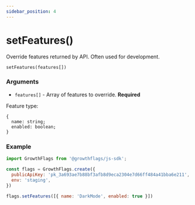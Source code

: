 ```yaml
---
sidebar_position: 4
---
```


# setFeatures()

Override features returned by API. Often used for development.

```
setFeatures(features[])
```

### Arguments

- `features[]` - Array of features to override. **Required**

Feature type:
```
{
  name: string;
  enabled: boolean;
}
```

### Example

```js
import GrowthFlags from '@growthflags/js-sdk';

const flags = GrowthFlags.create({
  publicApiKey: 'pk_3a693ae7b88bf3afb8d9eca2304e7d66ff484a41bba6e211',
  env: 'staging',
})

flags.setFeatures([{ name: 'DarkMode', enabled: true }])
```
